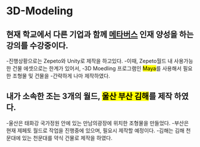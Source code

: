 # 3D-Modeling
## 현재 **학교에서 다른 기업과 함께 <u>메타버스</u> 인재 양성을 하는** 강의를 수강중이다.
-진행상황으로는 Zepeto와 Unity로 제작을 하고있다.
-이때, Zepeto월드 내 사용가능한 건물 에셋으로는 한계가 있어서,
-3D Moedling 프로그램인 <mark>Maya</mark>를 사용해서 필요한 조형물 및 건물을 
-간략하게 나마 제작하였다. 

## 내가 소속한 조는 3개의 월드, <mark>울산 부산 김해</mark>를 제작 하였다.
-울산은 태화강 국가정원 안에 있는 만남의광장에 위치한 조형물을 만들었다.
-부산은 현재 제페토 월드로 작업을 진행중에 있으며, 필요시 제작할 예정이다.
-김해는 김해 천문대에 있는 천문대를 약식 건물로 제작을 하였다.

